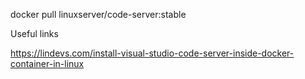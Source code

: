 

docker pull linuxserver/code-server:stable



Useful links

https://lindevs.com/install-visual-studio-code-server-inside-docker-container-in-linux



